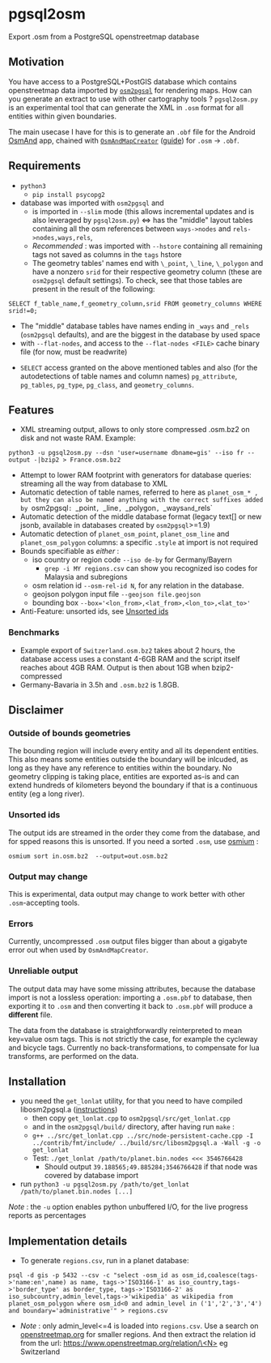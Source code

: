 # pgsql2osm
Export .osm from a PostgreSQL openstreetmap database

Motivation
---

You have access to a PostgreSQL+PostGIS database which contains openstreetmap
data imported by
[`osm2pgsql`](https://osm2pgsql.org/)
for rendering maps. How can you generate an extract
to use with other cartography tools ?
`pgsql2osm.py` is an experimental tool that can generate the XML in `.osm` format
for all entities within given boundaries.


The main usecase I have for this is to generate an `.obf` file for the Android
[OsmAnd](https://osmand.net/)
app, chained with
[`OsmAndMapCreator`](https://wiki.openstreetmap.org/wiki/OsmAndMapCreator)
([guide](https://github.com/osmandapp/web/blob/main/main/docs/technical/map-creation/create-offline-maps-yourself.md))
for `.osm` -> `.obf`.

Requirements
---

* `python3`
  - `pip install psycopg2`
* database was imported with `osm2pgsql` and
  - is imported in `--slim` mode (this allows incremental updates and is also leveraged by `pgsql2osm.py`)
<=> has the "middle" layout tables containing all the osm references between
`ways->nodes` and `rels->nodes,ways,rels`,
  - _Recommended_ : was imported with `--hstore` containing all remaining tags
not saved as columns in the `tags` hstore
  - The geometry tables' names end with `\_point`, `\_line`, `\_polygon`
and have a nonzero `srid` for their respective geometry column
(these are `osm2pgsql` default settings).
To check, see that those tables are present in the result of the following:


`SELECT f_table_name,f_geometry_column,srid FROM geometry_columns WHERE srid!=0;`

  - The "middle" database tables have names ending in `_ways` and `_rels`
(`osm2pgsql` defaults), and are
the biggest in the database by used space
  - with `--flat-nodes`, and access to the `--flat-nodes <FILE>` cache binary file (for now, must be readwrite)
* `SELECT` access granted on the above mentioned tables and also
(for the autodetections of table names and column names)
`pg_attribute`, `pg_tables`, `pg_type`, `pg_class`, and `geometry_columns`.

Features
---

* XML streaming output, allows to only store compressed .osm.bz2 on disk and not waste RAM.
Example:


`python3 -u pgsql2osm.py --dsn 'user=username dbname=gis' --iso fr --output -|bzip2 > France.osm.bz2`
* Attempt to lower RAM footprint with generators for database queries:
streaming all the way from database to XML
* Automatic detection of table names, referred to here as `planet_osm_* , but they can also
be named anything with the correct suffixes added by `osm2pgsql`: `\_point`, `\_line`, `\_polygon`,
`\_ways` and `\_rels`
* Automatic detection of the middle database format (legacy text[] or new jsonb,
available in databases created by `osm2pgsql`>=1.9)
* Automatic detection of `planet_osm_point`, `planet_osm_line` and
`planet_osm_polygon` columns: a specific `.style` at import is not required
* Bounds specifiable as _either_ :
  - iso country or region code `--iso de-by` for Germany/Bayern
    * `grep -i MY regions.csv` can show you recognized iso codes for Malaysia and subregions
  - osm relation id `--osm-rel-id N`, for any relation in the database.
  - geojson polygon input file `--geojson file.geojson`
  - bounding box `--box='<lon_from>,<lat_from>,<lon_to>,<lat_to>'`
* Anti-Feature: unsorted ids, see [Unsorted ids](#unsorted-ids)

### Benchmarks 

* Example export of `Switzerland.osm.bz2` takes about 2 hours, the database access
uses a constant 4-6GB RAM and the script itself reaches about 4GB RAM. Output is
then about 1GB when bzip2-compressed
* Germany-Bavaria in 3.5h and `.osm.bz2` is 1.8GB.

Disclaimer
---

### Outside of bounds geometries
The bounding region will include every entity and all its dependent entities.
This also means some entities outside the boundary will be inlcuded, as long as
they have any reference to entities within the boundary.
No geometry clipping is taking place, entities are exported as-is and can extend
hundreds of kilometers beyond the boundary if that is a continuous entity
(eg a long river).

### Unsorted ids

The output ids are streamed in the order they come from the database, and for spped reasons
this is unsorted. If you need a sorted `.osm`, use
[osmium](https://osmcode.org/osmium-tool/) :


`osmium sort in.osm.bz2  --output=out.osm.bz2`


### Output may change
This is experimental, data output may change to work better with other `.osm`-accepting tools.


### Errors
Currently, uncompressed `.osm` output files bigger than about a gigabyte error out
when used by `OsmAndMapCreator`.

### Unreliable output
The output data may have some missing attributes, because the database import
is not a lossless operation: importing a `.osm.pbf` to database, then exporting
it to `.osm` and then converting it back to `.osm.pbf` will produce a **different** file.


The data from the database is straightforwardly reinterpreted to mean key=value
osm tags. This is not strictly the case, for example the cycleway and bicycle
tags. Currently no back-transformations, to compensate for lua transforms,
are performed on the data.

Installation
---

* you need the `get_lonlat` utility, for that you need to have compiled
libosm2pgsql.a ([instructions](https://github.com/osm2pgsql-dev/osm2pgsql#building))
  - then copy `get_lonlat.cpp` to `osm2pgsql/src/get_lonlat.cpp`
  - and in the `osm2pgsql/build/` directory, after having run `make` :
  - `g++ ../src/get_lonlat.cpp ../src/node-persistent-cache.cpp
-I ../contrib/fmt/include/ ../build/src/libosm2pgsql.a -Wall -g -o get_lonlat`
  - Test: `./get_lonlat /path/to/planet.bin.nodes <<< 3546766428`
    * Should output `39.188565;49.885284;3546766428` if that node was covered by database import
* run `python3 -u pgsql2osm.py /path/to/get_lonlat /path/to/planet.bin.nodes [...]`


_Note_ : the `-u` option enables python unbuffered I/O, for the live progress
reports as percentages

Implementation details
--

* To generate `regions.csv`, run in a planet database:


`psql -d gis -p 5432 --csv -c "select -osm_id as osm_id,coalesce(tags->'name:en',name) as name,
    tags->'ISO3166-1' as iso_country,tags->'border_type' as border_type,
    tags->'ISO3166-2' as iso_subcountry,admin_level,tags->'wikipedia' as wikipedia
  from planet_osm_polygon where osm_id<0 and admin_level in ('1','2','3','4')
    and boundary='administrative'" > regions.csv`


  - _Note_ : only admin_level<=4 is loaded into `regions.csv`.
Use a search on [openstreetmap.org](openstreetmap.org) for smaller regions.
And then extract the relation id from the url:
[https://www.openstreetmap.org/relation/\<N\>](https://www.openstreetmap.org/relation/51701)
eg Switzerland

